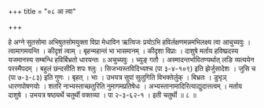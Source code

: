 +++
title = "०८ आ त्वा"

+++

हे अग्ने सुतसोमा अभिषुतसोमयुक्ता विप्रा मेधाविन ऋत्विजः प्रयोऽभि हविर्लक्षणमन्नमभिलक्ष्य त्वा आचुच्यवुः । त्वामागमयन्ति । कीदृशं त्वाम् । बृहन्महान्तं भा भासमानम् । कीदृशा विप्राः । दाशुषे मर्ताय हविष्प्रदस्य यजमानस्य सम्बन्धि हविर्बिभ्रतो धारयन्तः ॥ अचुच्यवुः । च्युङ् गतौ । अस्मादन्तर्भावितण्यर्थात् लङि व्यत्ययेन परस्मैपदम् । बहुलं छन्दसीति शपः श्लुः । सिजभ्यस्तविदिभ्यश्च (पा ३-४-१०९) इति झेर्जुसादेशः । जुसि च (पा ७-३-८३) इति गुणः । बृहत् । भाः । उभयत्र सुपां सुलुगिति विभक्तेर्लुक् । बिभ्रतः । डुभृञ् धारणपोषणयोः । शतरि नाभ्यस्ताच्छतुरिति नुमागमप्रतिषेधः । अभ्यस्तानामादिरित्याद्युदात्तत्वम् । मर्ताय दाशुषे । उभयत्र षष्ठ्यर्थे चतुर्थी वक्तव्या । पा २-३-६२-१ । इती चतुर्थी ॥ ८ ॥